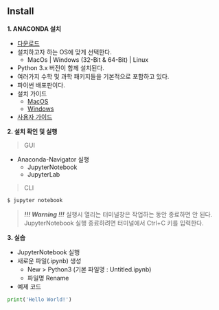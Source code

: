## Install

**1. ANACONDA 설치**
- [다운로드](https://www.anaconda.com/products/individual#Downloads)
- 설치하고자 하는 OS에 맞게 선택한다.
  - MacOs | Windows (32-Bit & 64-Bit) | Linux
- Python 3.x 버전이 함께 설치된다.
- 여러가지 수학 및 과학 패키지들을 기본적으로 포함하고 있다.
- 파이썬 배포판이다.
- 설치 가이드
  - [MacOS](https://docs.anaconda.com/anaconda/install/mac-os/)
  - [Windows](https://docs.anaconda.com/anaconda/install/windows/)
- [사용자 가이드](https://docs.anaconda.com/anaconda/user-guide/)

**2. 설치 확인 및 실행**
> GUI
- Anaconda-Navigator 실행
  - JupyterNotebook
  - JupyterLab
> CLI
  ```sh
  $ jupyter notebook
  ```
> ***!!! Warning !!!***
> 실행시 열리는 터미널창은 작업하는 동안 종료하면 안 된다.
> JupyterNotebook 실행 종료하려면 터미널에서 Ctrl+C 키를 입력한다.

**3. 실습**
- JupyterNotebook 실행
- 새로운 파일(.ipynb) 생성
  - New > Python3 (기본 파일명 : Untitled.ipynb)
  - 파일명 Rename
- 예제 코드 
```python
print('Hello World!')
```